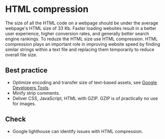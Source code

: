 # HTML compression
The size of all the HTML code on a webpage should be under the average webpage's HTML size of 33 Kb. Faster loading websites result in a better user experience, higher conversion rates, and generally better search engine rankings. To reduze the HTML size use HTML compression. HTML compression plays an important role in improving website speed by finding similar strings within a text file and replacing them temporarily to reduce overall file size.

## Best practice
* Optimize encoding and transfer size of text-based assets, see [Google Developers Tools](https://developers.google.com/web/fundamentals/performance/optimizing-content-efficiency/optimize-encoding-and-transfer).
* Minify strip comments.
* Deliver CSS, JavaScript, HTML with GZIP. GZIP is of practically no use for images.


## Check

* Google lighthouse can identify issues with HTML compression.
